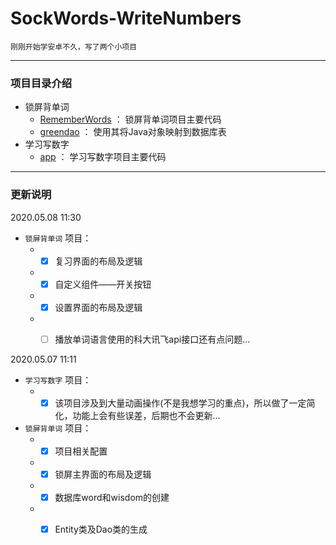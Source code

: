 # SockWords-WriteNumbers
    刚刚开始学安卓不久，写了两个小项目

---
### 项目目录介绍
* 锁屏背单词
  * [RememberWords](./RememberWords) ： 锁屏背单词项目主要代码
  * [greendao](./greendao) ： 使用其将Java对象映射到数据库表
* 学习写数字
  * [app](./app) ： 学习写数字项目主要代码
  
 ---
 ### 更新说明
     
   2020.05.08 11:30
  * `锁屏背单词` 项目：
    * - [x] 复习界面的布局及逻辑
    * - [x] 自定义组件——开关按钮
    * - [x] 设置界面的布局及逻辑
    * - [ ] 播放单词语言使用的科大讯飞api接口还有点问题...
    
    
  2020.05.07 11:11
  * `学习写数字` 项目：
    * - [x] 该项目涉及到大量动画操作(不是我想学习的重点)，所以做了一定简化，功能上会有些误差，后期也不会更新...
  * `锁屏背单词` 项目：
    * - [x] 项目相关配置
    * - [x] 锁屏主界面的布局及逻辑
    * - [x] 数据库word和wisdom的创建
    * - [x] Entity类及Dao类的生成

